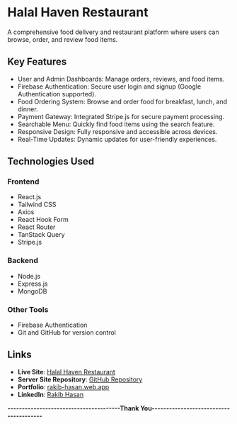 # Halal Haven Restaurant

A comprehensive food delivery and restaurant platform where users can browse, order, and review food items.

## **Key Features**

- User and Admin Dashboards: Manage orders, reviews, and food items.
- Firebase Authentication: Secure user login and signup (Google Authentication supported).
- Food Ordering System: Browse and order food for breakfast, lunch, and dinner.
- Payment Gateway: Integrated Stripe.js for secure payment processing.
- Searchable Menu: Quickly find food items using the search feature.
- Responsive Design: Fully responsive and accessible across devices.
- Real-Time Updates: Dynamic updates for user-friendly experiences.

## **Technologies Used**

### **Frontend**
- React.js
- Tailwind CSS
- Axios
- React Hook Form
- React Router
- TanStack Query
- Stripe.js

### **Backend**
- Node.js
- Express.js
- MongoDB

### **Other Tools**
- Firebase Authentication
- Git and GitHub for version control

## **Links**

- **Live Site**: [Halal Haven Restaurant](https://halal-haven.web.app)
- **Server Site Repository**: [GitHub Repository](https://github.com/rakibwebdev23/halal-haven-server)
- **Portfolio**: [rakib-hasan.web.app](https://rakib-hasan-eb93b.web.app)
- **LinkedIn**: [Rakib Hasan](https://www.linkedin.com/in/md-rakib-hasan-0606b933a)

**---------------------------------------Thank You---------------------------------------**
